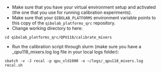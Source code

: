 - Make sure that you have your virtual environment setup and activated (the one that you use for running calibration experiments).
- Make sure that your `QIBOLAB_PLATFORMS` environment variable points to this copy of the `qibolab_platforms_qrc` repository.
- Change working directory to here:
```
cd qibolab_platforms_qrc/QPU118/calibrate_mixers
```
- Run the calibration script through slurm (make sure you have a _qpu118_mixers.log log file in your local logs folder):
```
sbatch -v -J recal -p qpu_xld1000 -o ~/logs/_qpu118_mixers.log recal.sh
```
